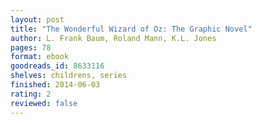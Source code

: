 ```yaml
---
layout: post
title: "The Wonderful Wizard of Oz: The Graphic Novel"
author: L. Frank Baum, Roland Mann, K.L. Jones
pages: 78
format: ebook
goodreads_id: 8633116
shelves: childrens, series
finished: 2014-06-03
rating: 2
reviewed: false
---
```

